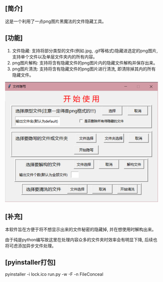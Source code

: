## [简介]

这是一个利用了一点png图片黑魔法的文件隐藏工具。

## [功能]

1. 文件隐藏: 支持将部分类型的文件(例如.jpg, .gif等格式)隐藏进选定的png图片, 支持单个文件以及单层文件夹内的所有内容。
2. png图片解构: 支持将含有隐藏文件的png图片内的隐藏文件解构并保存出来。
3. png图片清洗: 支持将含有隐藏文件的png图片进行清洗, 即清除掉其内的所有隐藏文件。

![image](demo_img\demo.png)

## [补充]

本软件旨在方便于将不想显示出来的文件秘密的隐藏掉, 并在想使用时解构出来。

由于纯是python编写故这里在处理内容众多的文件夹时效率会有明显下降, 后续也将可虑添加异步文件处理。

## [pyinstaller打包]

pyinstaller -i lock.ico run.py -w -F -n FileConceal